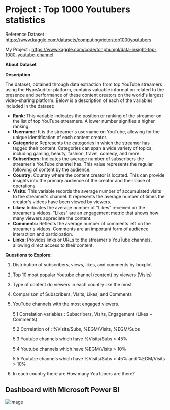 # Project : Top 1000 Youtubers statistics

Reference Dataset : https://www.kaggle.com/datasets/computingvictor/top1000youtubers

My Project : https://www.kaggle.com/code/tonphumpl/data-insight-top-1000-youtube-channel

**About Dataset**

**Description**

The dataset, obtained through data extraction from top YouTube streamers using the HypeAuditor platform, contains valuable information related to the presence and performance of these content creators on the world's largest video-sharing platform. Below is a description of each of the variables included in the dataset:

- **Rank:** This variable indicates the position or ranking of the streamer on the list of top YouTube streamers. A lower number signifies a higher ranking.
- **Username:** It is the streamer's username on YouTube, allowing for the unique identification of each content creator.
- **Categories:** Represents the categories in which the streamer has tagged their content. Categories can span a wide variety of topics, including gaming, beauty, fashion, travel, comedy, and more.
- **Subscribers:** Indicates the average number of subscribers the streamer's YouTube channel has. This value represents the regular following of content by the audience.
- **Country:** Country where the content creator is located. This can provide insights into the primary audience of the creator and their base of operations.
- **Visits:** This variable records the average number of accumulated visits to the streamer's channel. It represents the average number of times the creator's videos have been viewed by viewers.
- **Likes:** Indicates the average number of "Likes" received on the streamer's videos. "Likes" are an engagement metric that shows how many viewers appreciate the content.
- **Comments:** Reflects the average number of comments left on the streamer's videos. Comments are an important form of audience interaction and participation.
- **Links:** Provides links or URLs to the streamer's YouTube channels, allowing direct access to their content.

**Questions to Explore:**

1. Distribution of subscribers, views, likes, and comments by boxplot
2. Top 10 most popular Youtube channel (content) by viewers (Visits)
3. Type of content do viewers in each country like the most
4. Comparison of Subscribers, Visits, Likes, and Comments
5. YouTube channels with the most engaged viewers.
   
   5.1 Correlation variables : Subscribers, Visits, Engagement (Likes + Comments)
   
   5.2 Correlation of : %Visits/Subs, %EGM/Visits, %EGM/Subs
   
   5.3 Youtube channels which have %Visits/Subs > 45%
   
   5.4 Youtube channels which have %EGM/Visits > 10%
   
   5.5 Youtube channels which have %Visits/Subs > 45% and %EGM/Visits > 10%
   
7. In each country there are How many YouTubers are there?

## Dashboard with Microsoft Power BI

![image](https://github.com/TonKphumpl/TonKphumpl/assets/139863067/3a20bcfe-b933-48b4-ae4b-2c1b8d8fe705)

